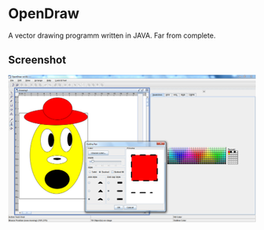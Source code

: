 # OpenDraw
A vector drawing programm written in JAVA. Far from complete.

## Screenshot
!["Screenshot of the app"](screenshot.png?raw=true "Screenshot of the app")  
